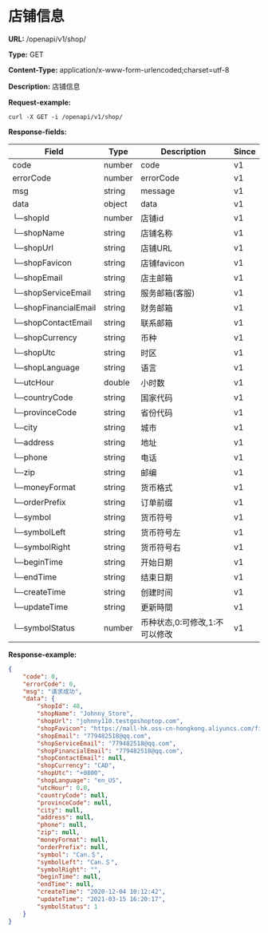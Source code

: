 # 店铺信息

**URL:** /openapi/v1/shop/

**Type:** GET

**Content-Type:** application/x-www-form-urlencoded;charset=utf-8

**Description:** 店铺信息

**Request-example:**

```
curl -X GET -i /openapi/v1/shop/
```

**Response-fields:**

| Field                | Type   | Description        | Since |
| -------------------- | ------ | ------------------ | ----- |
| code                 | number | code               | v1    |
| errorCode            | number | errorCode          | v1    |
| msg                  | string | message            | v1    |
| data                 | object | data               | v1    |
| └─shopId             | number | 店铺id               | v1    |
| └─shopName           | string | 店铺名称               | v1    |
| └─shopUrl            | string | 店铺URL              | v1    |
| └─shopFavicon        | string | 店铺favicon          | v1    |
| └─shopEmail          | string | 店主邮箱               | v1    |
| └─shopServiceEmail   | string | 服务邮箱(客服)           | v1    |
| └─shopFinancialEmail | string | 财务邮箱               | v1    |
| └─shopContactEmail   | string | 联系邮箱               | v1    |
| └─shopCurrency       | string | 币种                 | v1    |
| └─shopUtc            | string | 时区                 | v1    |
| └─shopLanguage       | string | 语言                 | v1    |
| └─utcHour            | double | 小时数                | v1    |
| └─countryCode        | string | 国家代码               | v1    |
| └─provinceCode       | string | 省份代码               | v1    |
| └─city               | string | 城市                 | v1    |
| └─address            | string | 地址                 | v1    |
| └─phone              | string | 电话                 | v1    |
| └─zip                | string | 邮编                 | v1    |
| └─moneyFormat        | string | 货币格式               | v1    |
| └─orderPrefix        | string | 订单前缀               | v1    |
| └─symbol             | string | 货币符号               | v1    |
| └─symbolLeft         | string | 货币符号左              | v1    |
| └─symbolRight        | string | 货币符号右              | v1    |
| └─beginTime          | string | 开始日期               | v1    |
| └─endTime            | string | 结束日期               | v1    |
| └─createTime         | string | 创建时间               | v1    |
| └─updateTime         | string | 更新時間               | v1    |
| └─symbolStatus       | number | 币种状态,0:可修改,1:不可以修改 | v1    |

**Response-example:**

```json
{
    "code": 0,
    "errorCode": 0,
    "msg": "请求成功",
    "data": {
        "shopId": 48,
        "shopName": "Johnny_Store",
        "shopUrl": "johnny110.testgoshoptop.com",
        "shopFavicon": "https://mall-hk.oss-cn-hongkong.aliyuncs.com/file/jpeg/2020/12/10/1336990579871547394.jpeg",
        "shopEmail": "779482518@qq.com",
        "shopServiceEmail": "779482518@qq.com",
        "shopFinancialEmail": "779482518@qq.com",
        "shopContactEmail": null,
        "shopCurrency": "CAD",
        "shopUtc": "+0800",
        "shopLanguage": "en_US",
        "utcHour": 0.0,
        "countryCode": null,
        "provinceCode": null,
        "city": null,
        "address": null,
        "phone": null,
        "zip": null,
        "moneyFormat": null,
        "orderPrefix": null,
        "symbol": "Can.＄",
        "symbolLeft": "Can.＄",
        "symbolRight": "",
        "beginTime": null,
        "endTime": null,
        "createTime": "2020-12-04 10:12:42",
        "updateTime": "2021-03-15 16:20:17",
        "symbolStatus": 1
    }
}
```
